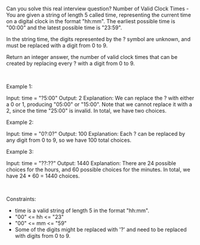 Can you solve this real interview question? Number of Valid Clock Times - You are given a string of length 5 called time, representing the current time on a digital clock in the format "hh:mm". The earliest possible time is "00:00" and the latest possible time is "23:59".

In the string time, the digits represented by the ? symbol are unknown, and must be replaced with a digit from 0 to 9.

Return an integer answer, the number of valid clock times that can be created by replacing every ? with a digit from 0 to 9.

 

Example 1:


Input: time = "?5:00"
Output: 2
Explanation: We can replace the ? with either a 0 or 1, producing "05:00" or "15:00". Note that we cannot replace it with a 2, since the time "25:00" is invalid. In total, we have two choices.


Example 2:


Input: time = "0?:0?"
Output: 100
Explanation: Each ? can be replaced by any digit from 0 to 9, so we have 100 total choices.


Example 3:


Input: time = "??:??"
Output: 1440
Explanation: There are 24 possible choices for the hours, and 60 possible choices for the minutes. In total, we have 24 * 60 = 1440 choices.


 

Constraints:

 * time is a valid string of length 5 in the format "hh:mm".
 * "00" <= hh <= "23"
 * "00" <= mm <= "59"
 * Some of the digits might be replaced with '?' and need to be replaced with digits from 0 to 9.